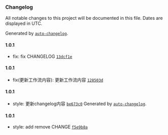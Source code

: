 
### Changelog

All notable changes to this project will be documented in this file. Dates are displayed in UTC.

Generated by [`auto-changelog`](https://github.com/CookPete/auto-changelog).

#### 1.0.1

- fix: fix CHANGELOG [`13dcf1e`](https://github.com/SanXiaoXing/Black_myth_Wukong/commit/13dcf1e21155d54b123ef87e9fcf35fddbba0f90)
#### 1.0.1

- fix(更新工作流内容): 更新工作流内容 [`128503d`](https://github.com/SanXiaoXing/Black_myth_Wukong/commit/128503db8e8a8c2f5efc653b8925f98b67e6e5e7)
#### 1.0.1

- style: 更新changelog内容 [`be673c0`](https://github.com/SanXiaoXing/Black_myth_Wukong/commit/be673c03398ffe30c4dfa0ba39f5240262f185c0)
Generated by [`auto-changelog`](https://github.com/CookPete/auto-changelog).

#### 1.0.1

- style: add remove CHANGE [`f5e9b8a`](https://github.com/SanXiaoXing/Black_myth_Wukong/commit/f5e9b8a8a1bbf62c1267c5606d1a6049f7cef2de)
